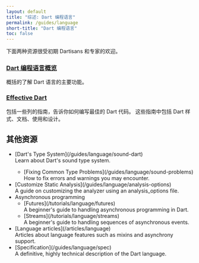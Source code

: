 ```yaml
---
layout: default
title: "综述: Dart 编程语言"
permalink: /guides/language
short-title: "Dart 编程语言"
toc: false
---
```


下面两种资源很受初期 Dartisans 和专家的欢迎。

<div class="card-grid">
  <div class="card">
    <h3><a href="/guides/language/language-tour">Dart 编程语言概览</a></h3>
    <p>概括的了解 Dart 语言的主要功能。</p>
  </div>
  <div class="card">
    <h3><a href="/guides/language/effective-dart">Effective Dart</a></h3>
    <p>包括一些列的指南，告诉你如何编写最佳的 Dart 
    代码。 这些指南中包括 Dart 样式、文档、使用和设计。</p>
  </div>
</div>

## 其他资源

<ul markdown="1">
<li markdown="1"> [Dart's Type System](/guides/language/sound-dart)<br>
    Learn about Dart's sound type system.
</li>

<ul markdown="1">
<li markdown="1"> [Fixing Common Type Problems](/guides/language/sound-problems)<br>
   How to fix errors and warnings you may encounter.
</li>
</ul>

<li markdown="1"> [Customize Static Analysis](/guides/language/analysis-options)<br>
    A guide on customizing the analyzer using an analysis_options file.
</li>

<li markdown="1">Asynchronous programming

<ul markdown="1">
<li markdown="1">[Futures](/tutorials/language/futures)<br>
    A beginner's guide to handling asynchronous programming in Dart.
</li>

<li markdown="1">[Streams](/tutorials/language/streams)<br>
    A beginner's guide to handling sequences of asynchronous events.
</li>
</ul>
</li>

<li markdown="1">[Language articles](/articles/language)<br>
    Articles about language features such as mixins and asynchrony support.
</li>

<li markdown="1">[Specification](/guides/language/spec)<br>
    A definitive, highly technical description of the Dart language.
</li>
</ul>
